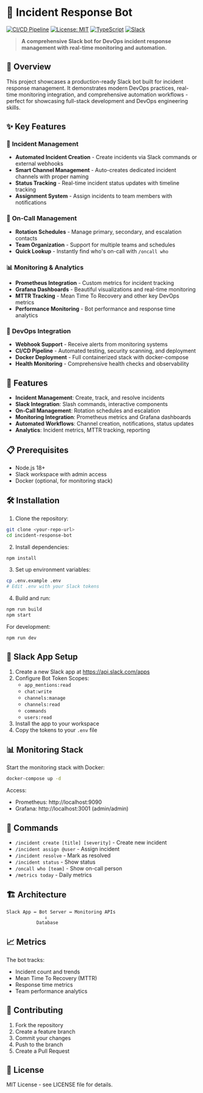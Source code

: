 # 🚨 Incident Response Bot

[![CI/CD Pipeline](https://github.com/username/incident-response-bot/workflows/CI/CD%20Pipeline/badge.svg)](https://github.com/username/incident-response-bot/actions)
[![License: MIT](https://img.shields.io/badge/License-MIT-yellow.svg)](https://opensource.org/licenses/MIT)
[![TypeScript](https://img.shields.io/badge/TypeScript-007ACC?style=flat&logo=typescript&logoColor=white)](https://www.typescriptlang.org/)
[![Slack](https://img.shields.io/badge/Slack-4A154B?style=flat&logo=slack&logoColor=white)](https://slack.com/)

> **A comprehensive Slack bot for DevOps incident response management with real-time monitoring and automation.**

## 🎯 Overview

This project showcases a production-ready Slack bot built for incident response management. It demonstrates modern DevOps practices, real-time monitoring integration, and comprehensive automation workflows - perfect for showcasing full-stack development and DevOps engineering skills.

## ✨ Key Features

### 🚨 **Incident Management**
- **Automated Incident Creation** - Create incidents via Slack commands or external webhooks
- **Smart Channel Management** - Auto-creates dedicated incident channels with proper naming
- **Status Tracking** - Real-time incident status updates with timeline tracking
- **Assignment System** - Assign incidents to team members with notifications

### 👥 **On-Call Management**
- **Rotation Schedules** - Manage primary, secondary, and escalation contacts
- **Team Organization** - Support for multiple teams and schedules
- **Quick Lookup** - Instantly find who's on-call with `/oncall who`

### 📊 **Monitoring & Analytics**
- **Prometheus Integration** - Custom metrics for incident tracking
- **Grafana Dashboards** - Beautiful visualizations and real-time monitoring
- **MTTR Tracking** - Mean Time To Recovery and other key DevOps metrics
- **Performance Monitoring** - Bot performance and response time analytics

### 🔧 **DevOps Integration**
- **Webhook Support** - Receive alerts from monitoring systems
- **CI/CD Pipeline** - Automated testing, security scanning, and deployment
- **Docker Deployment** - Full containerized stack with docker-compose
- **Health Monitoring** - Comprehensive health checks and observability

## 🚀 Features

- **Incident Management**: Create, track, and resolve incidents
- **Slack Integration**: Slash commands, interactive components
- **On-Call Management**: Rotation schedules and escalation
- **Monitoring Integration**: Prometheus metrics and Grafana dashboards
- **Automated Workflows**: Channel creation, notifications, status updates
- **Analytics**: Incident metrics, MTTR tracking, reporting

## 📋 Prerequisites

- Node.js 18+ 
- Slack workspace with admin access
- Docker (optional, for monitoring stack)

## 🛠️ Installation

1. Clone the repository:
```bash
git clone <your-repo-url>
cd incident-response-bot
```

2. Install dependencies:
```bash
npm install
```

3. Set up environment variables:
```bash
cp .env.example .env
# Edit .env with your Slack tokens
```

4. Build and run:
```bash
npm run build
npm start
```

For development:
```bash
npm run dev
```

## 🔧 Slack App Setup

1. Create a new Slack app at https://api.slack.com/apps
2. Configure Bot Token Scopes:
   - `app_mentions:read`
   - `chat:write`
   - `channels:manage`
   - `channels:read`
   - `commands`
   - `users:read`
3. Install the app to your workspace
4. Copy the tokens to your `.env` file

## 📊 Monitoring Stack

Start the monitoring stack with Docker:
```bash
docker-compose up -d
```

Access:
- Prometheus: http://localhost:9090
- Grafana: http://localhost:3001 (admin/admin)

## 🎯 Commands

- `/incident create [title] [severity]` - Create new incident
- `/incident assign @user` - Assign incident
- `/incident resolve` - Mark as resolved
- `/incident status` - Show status
- `/oncall who [team]` - Show on-call person
- `/metrics today` - Daily metrics

## 🏗️ Architecture

```
Slack App ↔ Bot Server ↔ Monitoring APIs
              ↓
           Database
```

## 📈 Metrics

The bot tracks:
- Incident count and trends
- Mean Time To Recovery (MTTR)
- Response time metrics
- Team performance analytics

## 🤝 Contributing

1. Fork the repository
2. Create a feature branch
3. Commit your changes
4. Push to the branch
5. Create a Pull Request

## 📄 License

MIT License - see LICENSE file for details.
